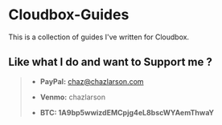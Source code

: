 # Cloudbox-Guides

This is a collection of guides I've written for Cloudbox.

## Like what I do and want to Support me ?

> - **PayPal:** chaz@chazlarson.com
>
> - **Venmo:** chazlarson
>
> - **BTC:  1A9bp5wwizdEMCpjg4eL8bscWYAemThwaY**
